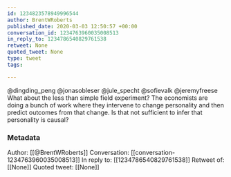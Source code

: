 ```yaml
---
id: 1234823578949996544
author: BrentWRoberts
published_date: 2020-03-03 12:50:57 +00:00
conversation_id: 1234763960035008513
in_reply_to: 1234786540829761538
retweet: None
quoted_tweet: None
type: tweet
tags:

---
```


@dingding_peng @jonasobleser @jule_specht @sofievalk @jeremyfreese What about the less than simple field experiment? The economists are doing a bunch of work where they intervene to change personality and then predict outcomes from that change.  Is that not sufficient to infer that personality is causal?

### Metadata

Author: [[@BrentWRoberts]]
Conversation: [[conversation-1234763960035008513]]
In reply to: [[1234786540829761538]]
Retweet of: [[None]]
Quoted tweet: [[None]]

